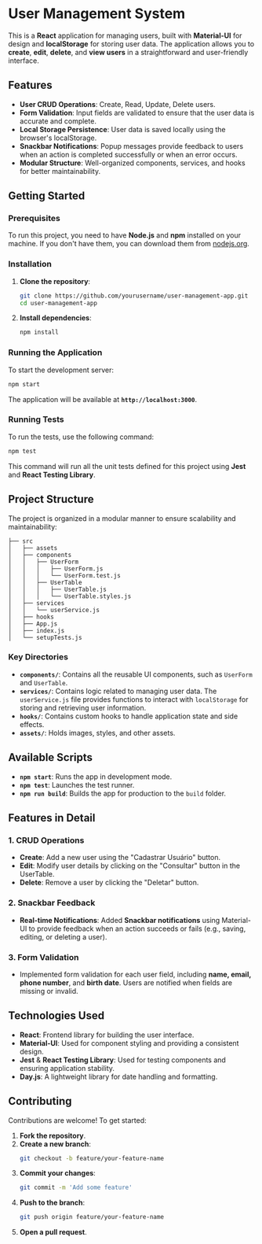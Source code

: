 # User Management System

This is a **React** application for managing users, built with **Material-UI** for design and **localStorage** for storing user data. The application allows you to **create**, **edit**, **delete**, and **view users** in a straightforward and user-friendly interface.

## Features

- **User CRUD Operations**: Create, Read, Update, Delete users.
- **Form Validation**: Input fields are validated to ensure that the user data is accurate and complete.
- **Local Storage Persistence**: User data is saved locally using the browser's localStorage.
- **Snackbar Notifications**: Popup messages provide feedback to users when an action is completed successfully or when an error occurs.
- **Modular Structure**: Well-organized components, services, and hooks for better maintainability.

## Getting Started

### Prerequisites

To run this project, you need to have **Node.js** and **npm** installed on your machine. If you don't have them, you can download them from [nodejs.org](https://nodejs.org/).

### Installation

1. **Clone the repository**:

   ```bash
   git clone https://github.com/yourusername/user-management-app.git
   cd user-management-app
   ```

2. **Install dependencies**:
   ```bash
   npm install
   ```

### Running the Application

To start the development server:

```bash
npm start
```

The application will be available at **`http://localhost:3000`**.

### Running Tests

To run the tests, use the following command:

```bash
npm test
```

This command will run all the unit tests defined for this project using **Jest** and **React Testing Library**.

## Project Structure

The project is organized in a modular manner to ensure scalability and maintainability:

```
├── src
│   ├── assets
│   ├── components
│   │   ├── UserForm
│   │   │   ├── UserForm.js
│   │   │   └── UserForm.test.js
│   │   ├── UserTable
│   │   │   ├── UserTable.js
│   │   │   └── UserTable.styles.js
│   ├── services
│   │   └── userService.js
│   ├── hooks
│   ├── App.js
│   ├── index.js
│   └── setupTests.js
```

### Key Directories

- **`components/`**: Contains all the reusable UI components, such as `UserForm` and `UserTable`.
- **`services/`**: Contains logic related to managing user data. The `userService.js` file provides functions to interact with `localStorage` for storing and retrieving user information.
- **`hooks/`**: Contains custom hooks to handle application state and side effects.
- **`assets/`**: Holds images, styles, and other assets.

## Available Scripts

- **`npm start`**: Runs the app in development mode.
- **`npm test`**: Launches the test runner.
- **`npm run build`**: Builds the app for production to the `build` folder.

## Features in Detail

### 1. **CRUD Operations**

- **Create**: Add a new user using the "Cadastrar Usuário" button.
- **Edit**: Modify user details by clicking on the "Consultar" button in the UserTable.
- **Delete**: Remove a user by clicking the "Deletar" button.

### 2. **Snackbar Feedback**

- **Real-time Notifications**: Added **Snackbar notifications** using Material-UI to provide feedback when an action succeeds or fails (e.g., saving, editing, or deleting a user).

### 3. **Form Validation**

- Implemented form validation for each user field, including **name, email, phone number**, and **birth date**. Users are notified when fields are missing or invalid.

## Technologies Used

- **React**: Frontend library for building the user interface.
- **Material-UI**: Used for component styling and providing a consistent design.
- **Jest** & **React Testing Library**: Used for testing components and ensuring application stability.
- **Day.js**: A lightweight library for date handling and formatting.

## Contributing

Contributions are welcome! To get started:

1. **Fork the repository**.
2. **Create a new branch**:
   ```bash
   git checkout -b feature/your-feature-name
   ```
3. **Commit your changes**:
   ```bash
   git commit -m 'Add some feature'
   ```
4. **Push to the branch**:
   ```bash
   git push origin feature/your-feature-name
   ```
5. **Open a pull request**.
